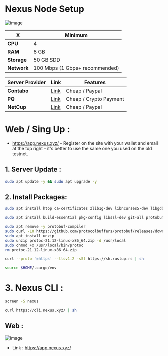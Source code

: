 # Nexus Node Setup

![image](https://github.com/user-attachments/assets/ca6aff98-5366-4775-8d69-7334fc390765)

| X        | Minimum              |
|------------------|----------------------------|
| **CPU**          | 4 |
| **RAM**          | 8 GB                     |
| **Storage**      | 50 GB SDD                   |
| **Network**      | 100 Mbps (1 Gbps+ recommended) |

| Server Provider        | Link              | Features |
|------------------|----------------------------|----------------------------|
| **Contabo**          | [Link](https://www.dpbolvw.net/click-101330552-12454592)                     | Cheap / Paypal  |
| **PQ**      | [Link](https://pq.hosting/?from=627713)                  | Cheap / Crypto Payment |
| **NetCup**          | [Link](https://www.netcup.com/en/?ref=261820) | Cheap / Paypal |

# Web / Sing Up : 

-  https://app.nexus.xyz/ - Register on the site with your wallet and email at the top right - it's better to use the same one you used on the old testnet.

## 1. Server Update : 

```bash
sudo apt update -y && sudo apt upgrade -y
```
## 2. Install Packages:

```bash
sudo apt install htop ca-certificates zlib1g-dev libncurses5-dev libgdbm-dev libnss3-dev tmux iptables curl nvme-cli git wget make jq libleveldb-dev build-essential pkg-config ncdu tar clang bsdmainutils lsb-release libssl-dev libreadline-dev libffi-dev jq gcc screen unzip lz4 -y
```

```bash
sudo apt install build-essential pkg-config libssl-dev git-all protobuf-compiler
```


```bash
sudo apt remove -y protobuf-compiler
sudo curl -LO https://github.com/protocolbuffers/protobuf/releases/download/v21.12/protoc-21.12-linux-x86_64.zip
sudo apt install unzip
sudo unzip protoc-21.12-linux-x86_64.zip -d /usr/local
sudo chmod +x /usr/local/bin/protoc
rm protoc-21.12-linux-x86_64.zip
```

```bash
curl --proto '=https' --tlsv1.2 -sSf https://sh.rustup.rs | sh
```
```bash
source $HOME/.cargo/env
```

# 3. Nexus CLI : 

```bash
screen -S nexus
```

```bash
curl https://cli.nexus.xyz/ | sh
```

## Web : 

![image](https://github.com/user-attachments/assets/711cde21-4716-4850-a901-558f79071196)

- Link : https://app.nexus.xyz/
